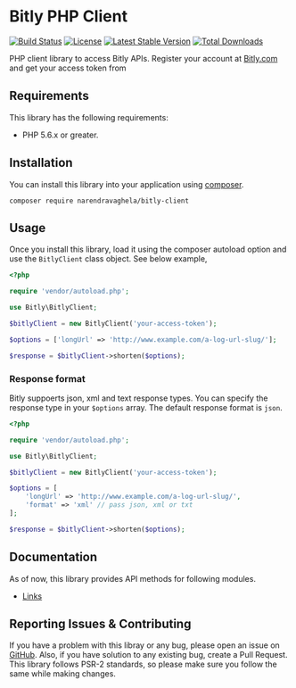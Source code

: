 # Bitly PHP Client
[![Build Status](https://travis-ci.org/narendravaghela/bitly-client.svg?branch=master)](https://travis-ci.org/narendravaghela/bitly-client)
[![License](https://poser.pugx.org/narendravaghela/bitly-client/license)](https://packagist.org/packages/narendravaghela/bitly-client)
[![Latest Stable Version](https://poser.pugx.org/narendravaghela/bitly-client/v/stable)](https://packagist.org/packages/narendravaghela/bitly-client)
[![Total Downloads](https://poser.pugx.org/narendravaghela/bitly-client/downloads)](https://packagist.org/packages/narendravaghela/bitly-client)  

PHP client library to access Bitly APIs. Register your account at [Bitly.com](https://bitly.com/) and get your access token from 

## Requirements
This library has the following requirements:
* PHP 5.6.x or greater.

## Installation

You can install this library into your application using [composer](http://getcomposer.org).

```
composer require narendravaghela/bitly-client
```

## Usage

Once you install this library, load it using the composer autoload option and use the `BitlyClient` class object. See below example,
```php
<?php

require 'vendor/autoload.php';

use Bitly\BitlyClient;

$bitlyClient = new BitlyClient('your-access-token');

$options = ['longUrl' => 'http://www.example.com/a-log-url-slug/'];

$response = $bitlyClient->shorten($options);
```

### Response format
Bitly suppoerts json, xml and text response types. You can specify the response type in your `$options` array. The default response format is `json`.

```php
<?php

require 'vendor/autoload.php';

use Bitly\BitlyClient;

$bitlyClient = new BitlyClient('your-access-token');

$options = [
    'longUrl' => 'http://www.example.com/a-log-url-slug/',
    'format' => 'xml' // pass json, xml or txt
];

$response = $bitlyClient->shorten($options);
```

## Documentation
As of now, this library provides API methods for following modules.
* [Links](docs/Links.md)

## Reporting Issues & Contributing

If you have a problem with this libray or any bug, please open an issue on [GitHub](https://github.com/narendravaghela/bitly-client/issues). Also, if you have solution to any existing bug, create a Pull Request. This library follows PSR-2 standards, so please make sure you follow the same while making changes.



